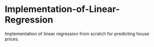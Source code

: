# Implementation-of-Linear-Regression
Implementation of linear regression from scratch for predicting house prices.
